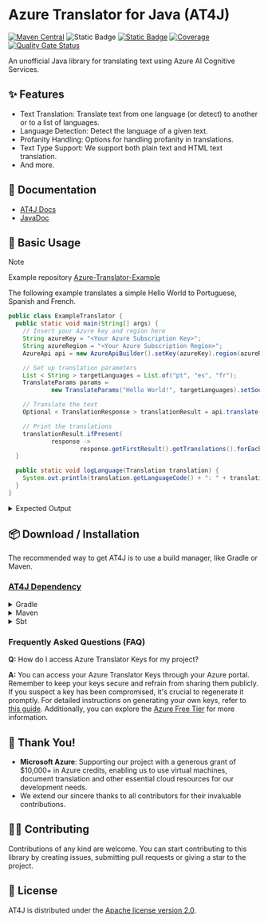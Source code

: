 # Azure Translator for Java (AT4J)

[![Maven Central](https://img.shields.io/maven-central/v/io.github.brenoepics/at4j?color=blue)](https://central.sonatype.com/artifact/io.github.brenoepics/at4j)
![Static Badge](https://img.shields.io/badge/azure--api-3.0-blue?style=flat&logo=microsoftazure&logoColor=%230080FF&color=%230080FF&link=https%3A%2F%2Flearn.microsoft.com%2Fen-us%2Fazure%2Fai-services%2Ftranslator%2Freference%2Fv3-0-reference)
[![Static Badge](https://img.shields.io/badge/run-l?logo=postman&label=Postman&color=EF5B25)](https://www.postman.com/maintenance-astronaut-2993290/workspace/brenoepics/collection/18589822-dfe7a640-9b94-47a8-b19f-46cb9cc8843e?action=share&creator=18589822)
[![Coverage](https://sonarcloud.io/api/project_badges/measure?project=brenoepics_at4j&metric=coverage)](https://sonarcloud.io/summary/new_code?id=brenoepics_at4j)
[![Quality Gate Status](https://sonarcloud.io/api/project_badges/measure?project=brenoepics_at4j&metric=alert_status)](https://sonarcloud.io/summary/new_code?id=brenoepics_at4j)

An unofficial Java library for translating text using Azure AI Cognitive Services.

## ✨ Features

- Text Translation: Translate text from one language (or detect) to another or to a list of languages.
- Language Detection: Detect the language of a given text.
- Profanity Handling: Options for handling profanity in translations.
- Text Type Support: We support both plain text and HTML text translation.
- And more.

## 📝 Documentation

- [AT4J Docs](https://brenoepics.github.io/at4j/)
- [JavaDoc](https://brenoepics.github.io/at4j/javadoc/)

## 🎉 Basic Usage

> [!NOTE]
> Example repository [Azure-Translator-Example](https://github.com/brenoepics/Azure-Translator-Example)

The following example translates a simple Hello World to Portuguese, Spanish and French.

```java
public class ExampleTranslator {
  public static void main(String[] args) {
    // Insert your Azure key and region here
    String azureKey = "<Your Azure Subscription Key>";
    String azureRegion = "<Your Azure Subscription Region>";
    AzureApi api = new AzureApiBuilder().setKey(azureKey).region(azureRegion).build();

    // Set up translation parameters
    List < String > targetLanguages = List.of("pt", "es", "fr");
    TranslateParams params =
            new TranslateParams("Hello World!", targetLanguages).setSourceLanguage("en");

    // Translate the text
    Optional < TranslationResponse > translationResult = api.translate(params).join();

    // Print the translations
    translationResult.ifPresent(
            response ->
                    response.getFirstResult().getTranslations().forEach(ExampleTranslator::logLanguage));
  }

  public static void logLanguage(Translation translation) {
    System.out.println(translation.getLanguageCode() + ": " + translation.getText());
  }
}
```

<details>
     <summary>Expected Output</summary>

```console
pt: Olá, Mundo!
es: ¡Hola mundo!
fr: Salut tout le monde!
```

</details>

## 📦 Download / Installation

The recommended way to get AT4J is to use a build manager, like Gradle or Maven.

### [AT4J Dependency](https://central.sonatype.com/artifact/io.github.brenoepics/at4j)

<details>
  <summary>Gradle</summary>

```gradle
implementation group: 'io.github.brenoepics', name: 'at4j', version: '1.2.0'
```

</details>
<details>
  <summary>Maven</summary>

```xml

<dependency>
    <groupId>io.github.brenoepics</groupId>
    <artifactId>at4j</artifactId>
    <version>1.2.0</version>
</dependency>
```

</details>
<details>
  <summary>Sbt</summary>

```sbt
libraryDependencies += "io.github.brenoepics" % "at4j" % "1.2.0"
```

</details>

### Frequently Asked Questions (FAQ)

**Q:** How do I access Azure Translator Keys for my project?

**A:** You can access your Azure Translator Keys through your Azure portal. Remember to keep your keys secure and
refrain from sharing them publicly. If you suspect a key has been compromised, it's crucial to regenerate it promptly.
For detailed instructions on generating your own keys, refer
to [this guide](https://brenoepics.github.io/at4j/guide/azure-subscription.html#azure-subscription). Additionally, you
can explore the [Azure Free Tier](https://brenoepics.github.io/at4j/guide/azure-subscription.html#azure-free-tier) for
more information.

## 🤝 Thank You!

- **Microsoft Azure**: Supporting our project with a generous grant of $10,000+ in Azure credits, enabling us to use
  virtual machines, document translation and other essential cloud resources for our development needs.
- We extend our sincere thanks to all contributors for their invaluable contributions.

## 🧑‍💻 Contributing

Contributions of any kind are welcome. You can start contributing to this library by creating issues, submitting pull
requests or giving a star to the project.

## 📃 License

AT4J is distributed under the [Apache license version 2.0](./LICENSE).
